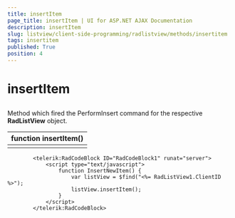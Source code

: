 ```yaml
---
title: insertItem
page_title: insertItem | UI for ASP.NET AJAX Documentation
description: insertItem
slug: listview/client-side-programming/radlistview/methods/insertitem
tags: insertitem
published: True
position: 4
---
```


# insertItem



## 

Method which fired the PerformInsert command for the respective __RadListView__ object.


| function insertItem() |
| ------ |
||

````ASPNET
	    <telerik:RadCodeBlock ID="RadCodeBlock1" runat="server">
	        <script type="text/javascript">
	            function InsertNewItem() {
	                var listView = $find("<%= RadListView1.ClientID %>");
	                listView.insertItem();
	            } 
	        </script>
	    </telerik:RadCodeBlock>
````


